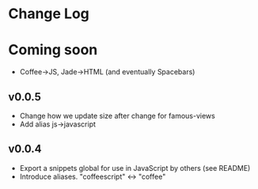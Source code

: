 # Change Log

# Coming soon

* Coffee->JS, Jade->HTML (and eventually Spacebars)

## v0.0.5

* Change how we update size after change for famous-views
* Add alias js->javascript

## v0.0.4

* Export a snippets global for use in JavaScript by others (see README)
* Introduce aliases.  "coffeescript" <-> "coffee"
